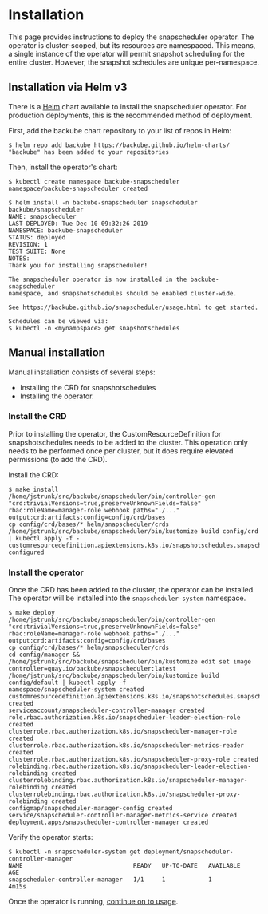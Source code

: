 # Installation

This page provides instructions to deploy the snapscheduler operator. The
operator is cluster-scoped, but its resources are namespaced. This means, a
single instance of the operator will permit snapshot scheduling for the entire
cluster. However, the snapshot schedules are unique per-namespace.

## Installation via Helm v3

There is a [Helm](https://helm.sh) chart available to install the snapscheduler
operator. For production deployments, this is the recommended method of
deployment.

First, add the backube chart repository to your list of repos in Helm:

```console
$ helm repo add backube https://backube.github.io/helm-charts/
"backube" has been added to your repositories
```

Then, install the operator's chart:

```console
$ kubectl create namespace backube-snapscheduler
namespace/backube-snapscheduler created

$ helm install -n backube-snapscheduler snapscheduler backube/snapscheduler
NAME: snapscheduler
LAST DEPLOYED: Tue Dec 10 09:32:26 2019
NAMESPACE: backube-snapscheduler
STATUS: deployed
REVISION: 1
TEST SUITE: None
NOTES:
Thank you for installing snapscheduler!

The snapscheduler operator is now installed in the backube-snapscheduler
namespace, and snapshotschedules should be enabled cluster-wide.

See https://backube.github.io/snapscheduler/usage.html to get started.

Schedules can be viewed via:
$ kubectl -n <mynampspace> get snapshotschedules
```

## Manual installation

Manual installation consists of several steps:

* Installing the CRD for snapshotschedules
* Installing the operator.

### Install the CRD

Prior to installing the operator, the CustomResourceDefinition for
snapshotschedules needs to be added to the cluster. This operation only needs to
be performed once per cluster, but it does require elevated permissions (to add
the CRD).

Install the CRD:

```console
$ make install
/home/jstrunk/src/backube/snapscheduler/bin/controller-gen "crd:trivialVersions=true,preserveUnknownFields=false" rbac:roleName=manager-role webhook paths="./..." output:crd:artifacts:config=config/crd/bases
cp config/crd/bases/* helm/snapscheduler/crds
/home/jstrunk/src/backube/snapscheduler/bin/kustomize build config/crd | kubectl apply -f -
customresourcedefinition.apiextensions.k8s.io/snapshotschedules.snapscheduler.backube configured
```

### Install the operator

Once the CRD has been added to the cluster, the operator can be installed. The
 operator will be installed into the `snapscheduler-system` namespace.

```console
$ make deploy
/home/jstrunk/src/backube/snapscheduler/bin/controller-gen "crd:trivialVersions=true,preserveUnknownFields=false" rbac:roleName=manager-role webhook paths="./..." output:crd:artifacts:config=config/crd/bases
cp config/crd/bases/* helm/snapscheduler/crds
cd config/manager && /home/jstrunk/src/backube/snapscheduler/bin/kustomize edit set image controller=quay.io/backube/snapscheduler:latest
/home/jstrunk/src/backube/snapscheduler/bin/kustomize build config/default | kubectl apply -f -
namespace/snapscheduler-system created
customresourcedefinition.apiextensions.k8s.io/snapshotschedules.snapscheduler.backube created
serviceaccount/snapscheduler-controller-manager created
role.rbac.authorization.k8s.io/snapscheduler-leader-election-role created
clusterrole.rbac.authorization.k8s.io/snapscheduler-manager-role created
clusterrole.rbac.authorization.k8s.io/snapscheduler-metrics-reader created
clusterrole.rbac.authorization.k8s.io/snapscheduler-proxy-role created
rolebinding.rbac.authorization.k8s.io/snapscheduler-leader-election-rolebinding created
clusterrolebinding.rbac.authorization.k8s.io/snapscheduler-manager-rolebinding created
clusterrolebinding.rbac.authorization.k8s.io/snapscheduler-proxy-rolebinding created
configmap/snapscheduler-manager-config created
service/snapscheduler-controller-manager-metrics-service created
deployment.apps/snapscheduler-controller-manager created
```

Verify the operator starts:

```console
$ kubectl -n snapscheduler-system get deployment/snapscheduler-controller-manager
NAME                               READY   UP-TO-DATE   AVAILABLE   AGE
snapscheduler-controller-manager   1/1     1            1           4m15s
```

Once the operator is running, [continue on to usage](usage.md).
